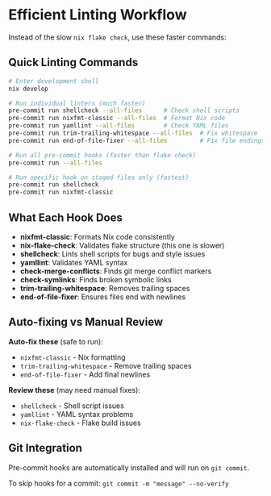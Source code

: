 # Efficient Linting Workflow

Instead of the slow `nix flake check`, use these faster commands:

## Quick Linting Commands

```bash
# Enter development shell
nix develop

# Run individual linters (much faster)
pre-commit run shellcheck --all-files      # Check shell scripts
pre-commit run nixfmt-classic --all-files  # Format Nix code
pre-commit run yamllint --all-files        # Check YAML files
pre-commit run trim-trailing-whitespace --all-files  # Fix whitespace
pre-commit run end-of-file-fixer --all-files         # Fix file endings

# Run all pre-commit hooks (faster than flake check)
pre-commit run --all-files

# Run specific hook on staged files only (fastest)
pre-commit run shellcheck
pre-commit run nixfmt-classic
```

## What Each Hook Does

- **nixfmt-classic**: Formats Nix code consistently
- **nix-flake-check**: Validates flake structure (this one is slower)
- **shellcheck**: Lints shell scripts for bugs and style issues
- **yamllint**: Validates YAML syntax
- **check-merge-conflicts**: Finds git merge conflict markers
- **check-symlinks**: Finds broken symbolic links
- **trim-trailing-whitespace**: Removes trailing spaces
- **end-of-file-fixer**: Ensures files end with newlines

## Auto-fixing vs Manual Review

**Auto-fix these** (safe to run):
- `nixfmt-classic` - Nix formatting
- `trim-trailing-whitespace` - Remove trailing spaces
- `end-of-file-fixer` - Add final newlines

**Review these** (may need manual fixes):
- `shellcheck` - Shell script issues
- `yamllint` - YAML syntax problems
- `nix-flake-check` - Flake build issues

## Git Integration

Pre-commit hooks are automatically installed and will run on `git commit`.

To skip hooks for a commit: `git commit -m "message" --no-verify`
